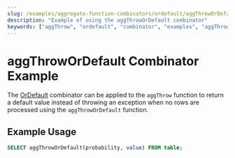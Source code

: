 ```yaml
---
slug: /examples/aggregate-function-combinators/ordefault/aggThrowOrDefault
description: "Example of using the aggThrowOrDefault combinator"
keywords: ["aggThrow", "ordefault", "combinator", "examples", "aggThrowOrDefault"]
---
```


# aggThrowOrDefault Combinator Example

The [OrDefault](/sql-reference/aggregate-functions/combinators#-ordefault) combinator can be applied to the `aggThrow` function to return a default value instead of throwing an exception when no rows are processed using the `aggThrowOrDefault` function.

## Example Usage

```sql
SELECT aggThrowOrDefault(probability, value) FROM table;
``` 